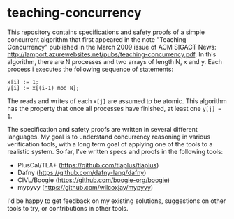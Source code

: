 # teaching-concurrency

This repository contains specifications and safety proofs of a simple concurrent algorithm that first appeared in the note "Teaching Concurrency" published in the March 2009 issue of ACM SIGACT News: http://lamport.azurewebsites.net/pubs/teaching-concurrency.pdf. In this algorithm, there are N processes and two arrays of length N, x and y. Each process i executes the following sequence of statements:

```
x[i] := 1;
y[i] := x[(i-1) mod N];
```

The reads and writes of each `x[j]` are assumed to be atomic. This algorithm has the property that once all processes have finished, at least one `y[j] = 1`.

The specification and safety proofs are written in several different languages. My goal is to understand concurrency reasoning in various verification tools, with a long term goal of applying one of the tools to a realistic system. So far, I've written specs and proofs in the following tools:

* PlusCal/TLA+ (https://github.com/tlaplus/tlaplus)
* Dafny (https://github.com/dafny-lang/dafny)
* CIVL/Boogie (https://github.com/boogie-org/boogie)
* mypyvy (https://github.com/wilcoxjay/mypyvy)

I'd be happy to get feedback on my existing solutions, suggestions on other tools to try, or contributions in other tools.
